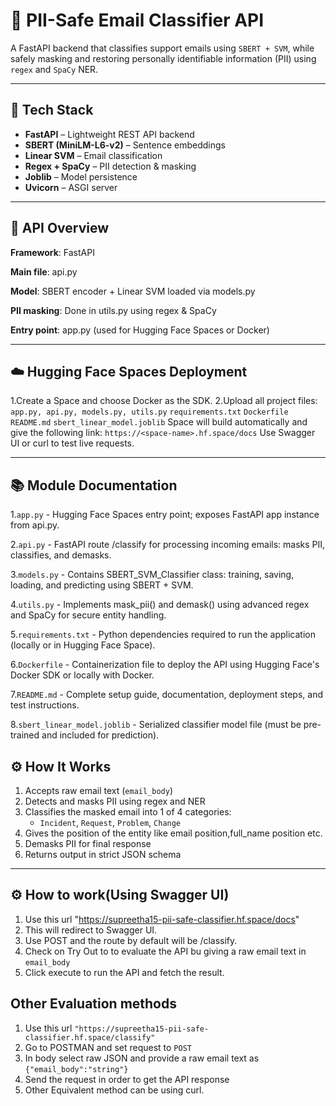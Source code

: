 # 🧠 PII-Safe Email Classifier API

A FastAPI backend that classifies support emails using `SBERT + SVM`, while safely masking and restoring personally identifiable information (PII) using `regex` and `SpaCy` NER.

---

## 🔧 Tech Stack

- **FastAPI** – Lightweight REST API backend
- **SBERT (MiniLM-L6-v2)** – Sentence embeddings
- **Linear SVM** – Email classification
- **Regex + SpaCy** – PII detection & masking
- **Joblib** – Model persistence
- **Uvicorn** – ASGI server

---

## 🔌 API Overview
**Framework**: FastAPI

**Main file**: api.py

**Model**: SBERT encoder + Linear SVM loaded via models.py

**PII masking**: Done in utils.py using regex & SpaCy

**Entry point**: app.py (used for Hugging Face Spaces or Docker)

---
## ☁️ Hugging Face Spaces Deployment
1.Create a Space and choose Docker as the SDK.
2.Upload all project files:
   `app.py, api.py, models.py, utils.py`
   `requirements.txt`
   `Dockerfile`
   `README.md`
   `sbert_linear_model.joblib`
Space will build automatically and give the following link:
`https://<space-name>.hf.space/docs`
Use Swagger UI or curl to test live requests.

---
## 📚 Module Documentation
   1.`app.py` - Hugging Face Spaces entry point; exposes FastAPI app instance from api.py.
   
   2.`api.py` -  FastAPI route /classify for processing incoming emails: masks PII, classifies, and demasks.
   
   3.`models.py` - Contains SBERT_SVM_Classifier class: training, saving, loading, and predicting using SBERT + SVM.
   
   4.`utils.py` - Implements mask_pii() and demask() using advanced regex and SpaCy for secure entity handling.
   
   5.`requirements.txt` - Python dependencies required to run the application (locally or in Hugging Face Space).
   
   6.`Dockerfile` - Containerization file to deploy the API using Hugging Face's Docker SDK or locally with Docker.
   
   7.`README.md` - Complete setup guide, documentation, deployment steps, and test instructions.
   
   8.`sbert_linear_model.joblib` - Serialized classifier model file (must be pre-trained and included for prediction).

## ⚙️ How It Works

1. Accepts raw email text (`email_body`)
2. Detects and masks PII using regex and NER
3. Classifies the masked email into 1 of 4 categories:
   - `Incident`, `Request`, `Problem`, `Change`
4. Gives the position of the entity like email position,full_name position etc.
5. Demasks PII for final response
6. Returns output in strict JSON schema

---

## ⚙️ How to work(Using Swagger UI)
1. Use this url "https://supreetha15-pii-safe-classifier.hf.space/docs"
2. This will redirect to Swagger UI.
3. Use POST and the route by default will be /classify.
4. Check on Try Out to to evaluate the API bu giving a raw email text in `email_body`
5. Click execute to run the API and fetch the result.

## Other Evaluation methods
1. Use this url `"https://supreetha15-pii-safe-classifier.hf.space/classify"`
2. Go to POSTMAN and set request to `POST`
3. In body select raw JSON and provide a raw email text as `{"email_body":"string"}`
4. Send the request in order to get the API response
5. Other Equivalent method can be using curl.
